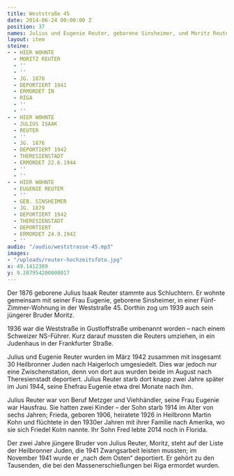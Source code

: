 ```yaml
---
title: Weststraße 45
date: 2014-06-24 00:00:00 Z
position: 37
names: Julius und Eugenie Reuter, geborene Sinsheimer, und Moritz Reuter
layout: item
steine:
- - HIER WOHNTE
  - MORITZ REUTER
  - ''
  - ''
  - JG. 1878
  - DEPORTIERT 1941
  - ERMORDET IN
  - RIGA
  - ''
  - ''
- - HIER WOHNTE
  - JULIUS ISAAK
  - REUTER
  - ''
  - JG. 1876
  - DEPORTIERT 1942
  - THERESIENSTADT
  - ERMORDET 22.6.1944
  - ''
  - ''
- - HIER WOHNTE
  - EUGENIE REUTER
  - ''
  - GEB. SINSHEIMER
  - JG. 1879
  - DEPORTIERT 1942
  - THERESIENSTADT
  - DEPORTIERT
  - ERMORDET 24.9.1942
  - ''
audio: "/audio/weststrasse-45.mp3"
images:
- "/uploads/reuter-hochzeitsfoto.jpg"
x: 49.1412389
y: 9.207954200000017
---
```


Der 1876 geborene Julius Isaak Reuter stammte aus Schluchtern. Er wohnte gemeinsam mit seiner Frau Eugenie, geborene Sinsheimer, in einer Fünf-Zimmer-Wohnung in der Weststraße 45. Dorthin zog um 1939 auch sein jüngerer Bruder Moritz.

1936 war die Weststraße in Gustloffstraße umbenannt worden – nach einem Schweizer NS-Führer. Kurz darauf mussten die Reuters umziehen, in ein Judenhaus in der Frankfurter Straße.

Julius und Eugenie Reuter wurden im März 1942 zusammen mit insgesamt 30 Heilbronner Juden nach Haigerloch umgesiedelt. Dies war jedoch nur eine Zwischenstation, denn von dort aus wurden beide im August nach Theresienstadt deportiert. Julius Reuter starb dort knapp zwei Jahre später im Juni 1944, seine Ehefrau Eugenie etwa drei Monate nach ihm.

Julius Reuter war von Beruf Metzger und Viehhändler, seine Frau Eugenie war Hausfrau. Sie hatten zwei Kinder – der Sohn starb 1914 im Alter von sechs Jahren; Frieda, geboren 1906, heiratete 1926 in Heilbronn Martin Kohn und flüchtete in den 1930er Jahren mit ihrer Familie nach Amerika, wo sie sich Friedel Kolm nannte. Ihr Sohn Fred lebte 2014 noch in Florida.

Der zwei Jahre jüngere Bruder von Julius Reuter, Moritz, steht auf der Liste der Heilbronner Juden, die 1941 Zwangsarbeit leisten mussten; im November 1941 wurde er „nach dem Osten“ deportiert. Er gehört zu den Tausenden, die bei den Massenerschießungen bei Riga ermordet wurden.